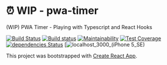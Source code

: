 # :alarm_clock: WIP - pwa-timer

(WIP) PWA Timer - Playing with Typescript and React Hooks

[![Build Status](https://travis-ci.org/iondrimba/pwa-timer.svg?branch=master)](https://travis-ci.org/iondrimba/pwa-timer)
[![Build status](https://ci.appveyor.com/api/projects/status/55uk8veg7uv5itbn/branch/master?svg=true)](https://ci.appveyor.com/project/iondrimba/pwa-timer/branch/master)
[![Maintainability](https://api.codeclimate.com/v1/badges/752f7d627e89df0e6a6d/maintainability)](https://codeclimate.com/github/iondrimba/pwa-timer/maintainability)
[![Test Coverage](https://api.codeclimate.com/v1/badges/752f7d627e89df0e6a6d/test_coverage)](https://codeclimate.com/github/iondrimba/pwa-timer/test_coverage)
[![dependencies Status](https://david-dm.org/iondrimba/pwa-timer/status.svg)](https://david-dm.org/iondrimba/pwa-timer)
[![localhost_3000_(iPhone 5_SE)](https://user-images.githubusercontent.com/178548/57987691-52b95100-7a5b-11e9-8fbb-1d235d2dc4be.png)


This project was bootstrapped with [Create React App](https://github.com/facebook/create-react-app).
